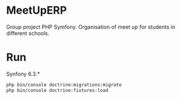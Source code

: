 # MeetUpERP
Group project PHP Symfony. Organisation of meet up for students in different schools.

# Run
Synfony 6.3.*
```bash
php bin/console doctrine:migrations:migrate
php bin/console doctrine:fixtures:load
```


